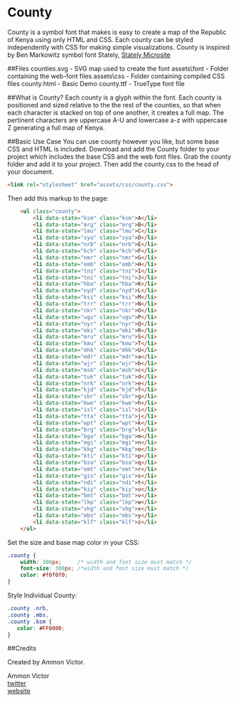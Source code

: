 County
======

County is a symbol font that makes is easy to create a map of the Republic of Kenya using only HTML and CSS. Each county can be styled independently with CSS for making simple visualizations. County is inspired by Ben Markowitz symbol font Stately, [Stately Microsite](http://intridea.github.com/stately/)



##Files
    counties.svg	- SVG map used to create the font
    assets\font		- Folder containing the web-font files
    assets\css		- Folder containing compiled CSS files
    county.html		- Basic Demo
    county.ttf		- TrueType font file
    

##What is County?
Each county is a glyph within the font. Each county is positioned and sized relative to the the rest of the counties, so that when each character is stacked on top of one another, it creates a full map.
The pertinent characters are uppercase A-U and lowercase a-z with uppercase Z generating a full map of Kenya.

##Basic Use Case
You can use county however you like, but some base CSS and HTML is included.
Download and add the County folder to your project which includes the base CSS and the web font files. Grab the county folder and add it to your project. Then add the county.css to the head of your document.

```html
<link rel="stylesheet" href="assets/css/county.css">
```

Then add this markup to the page:

```html
	<ul class="county"> 
		<li data-state="ksm" class="ksm">A</li>
		<li data-state="mrg" class="mrg">B</li>
		<li data-state="lmu" class="lmu">C</li>						
		<li data-state="sya" class="sya">D</li>
		<li data-state="nrb" class="nrb">E</li>
		<li data-state="kch" class="kch">F</li>
		<li data-state="nmr" class="nmr">G</li>
		<li data-state="emb" class="emb">H</li>
		<li data-state="tnz" class="tnz">I</li>
		<li data-state="tni" class="tni">J</li>
		<li data-state="hba" class="hba">K</li>
		<li data-state="nyd" class="nyd">L</li>
		<li data-state="ksi" class="ksi">M</li>
		<li data-state="trr" class="trr">N</li>
		<li data-state="nkr" class="nkr">O</li>
		<li data-state="ugu" class="ugu">P</li>
		<li data-state="nyr" class="nyr">Q</li>
		<li data-state="mki" class="mki">R</li>
		<li data-state="mru" class="mru">S</li>
		<li data-state="kmu" class="kmu">T</li>
		<li data-state="mhk" class="mhk">U</li>
		<li data-state="mdr" class="mdr">a</li>
		<li data-state="wjr" class="wjr">b</li>
		<li data-state="msb" class="msb">c</li>
		<li data-state="tuk" class="tuk">d</li>
		<li data-state="nrk" class="nrk">e</li>
		<li data-state="kjd" class="kjd">f</li>
		<li data-state="sbr" class="sbr">g</li>
		<li data-state="kwe" class="kwe">h</li>
		<li data-state="isl" class="isl">i</li>
		<li data-state="tta" class="tta">j</li>			
		<li data-state="wpt" class="wpt">k</li>
		<li data-state="brg" class="brg">l</li>
		<li data-state="bga" class="bga">m</li>
		<li data-state="mgi" class="mgi">n</li>
		<li data-state="kkg" class="kkg">o</li>
		<li data-state="kti" class="kti">p</li>
		<li data-state="bsa" class="bsa">q</li>
		<li data-state="emt" class="emt">r</li>
		<li data-state="gis" class="gis">s</li>
		<li data-state="ndi" class="ndi">t</li>
		<li data-state="kiy" class="kiy">u</li>			
		<li data-state="bmt" class="bmt">v</li>
		<li data-state="lkp" class="lkp">w</li>
		<li data-state="vhg" class="vhg">x</li>
		<li data-state="mbs" class="mbs">y</li>
		<li data-state="klf" class="klf">z</li>	
	</ul>
```
    
Set the size and base map color in your CSS:

```css
.county {
    width: 300px;     /* width and font size must match */
    font-size: 300px; /*width and font size must match */
    color: #f0f0f0;
}
```
    
Style Individual County:

```css
.county .nrb,
.county .mbs,
.county .ksm { 
   color: #FF0000;
}
```
    
##Credits

Created by Ammon Victor.

Ammon Victor  
[twitter](http://www.twitter.com/ammonvictor)  
[website](http://www.be.net/vammon)  



